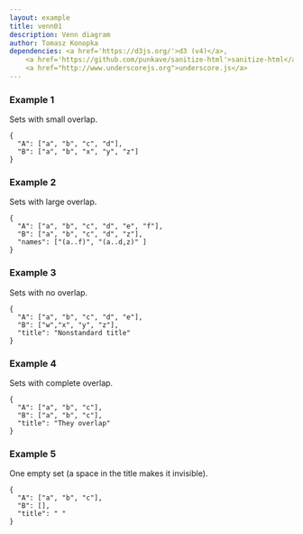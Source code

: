 ```yaml
---
layout: example
title: venn01
description: Venn diagram
author: Tomasz Konopka
dependencies: <a href='https://d3js.org/'>d3 (v4)</a>, 
    <a href='https://github.com/punkave/sanitize-html'>sanitize-html</a>, 
    <a href="http://www.underscorejs.org">underscore.js</a>
---
```


<script src="https://d3js.org/d3.v4.min.js"></script>


### Example 1

Sets with small overlap.

<pre class="example"><code class="makealive venn01">{
  "A": ["a", "b", "c", "d"],
  "B": ["a", "b", "x", "y", "z"]  
}
</code></pre>


### Example 2

Sets with large overlap.

<pre class="example"><code class="makealive venn01">{
  "A": ["a", "b", "c", "d", "e", "f"],
  "B": ["a", "b", "c", "d", "z"],
  "names": ["(a..f)", "(a..d,z)" ]  
}
</code></pre>


### Example 3

Sets with no overlap.

<pre class="example"><code class="makealive venn01">{
  "A": ["a", "b", "c", "d", "e"],
  "B": ["w","x", "y", "z"],
  "title": "Nonstandard title"  
}
</code></pre>


### Example 4

Sets with complete overlap.

<pre class="example"><code class="makealive venn01">{
  "A": ["a", "b", "c"],
  "B": ["a", "b", "c"],
  "title": "They overlap"  
}
</code></pre>


### Example 5

One empty set (a space in the title makes it invisible).

<pre class="example"><code class="makealive venn01">{
  "A": ["a", "b", "c"],
  "B": [], 
  "title": " "  
}
</code></pre>
